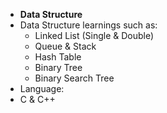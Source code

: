 - **Data Structure**
- Data Structure learnings such as:
  - Linked List (Single & Double)
  - Queue & Stack
  - Hash Table
  - Binary Tree
  - Binary Search Tree 
- Language:
- C & C++
